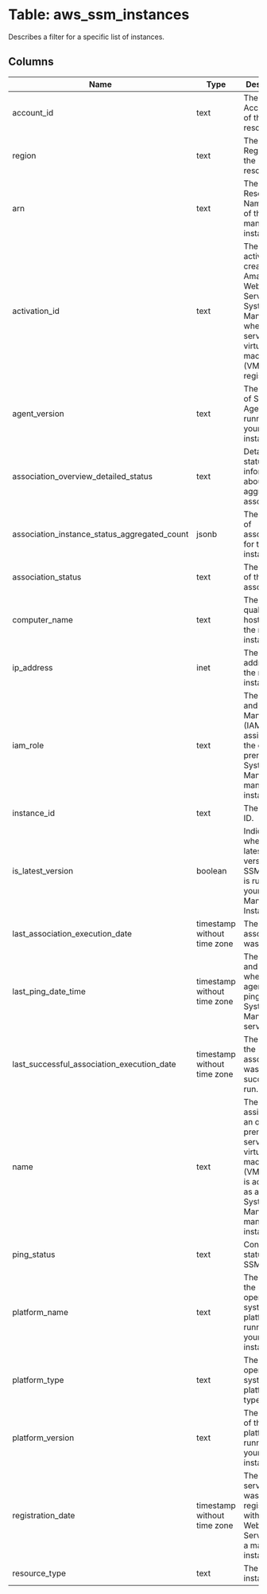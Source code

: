 
# Table: aws_ssm_instances
Describes a filter for a specific list of instances.
## Columns
| Name        | Type           | Description  |
| ------------- | ------------- | -----  |
|account_id|text|The AWS Account ID of the resource.|
|region|text|The AWS Region of the resource.|
|arn|text|The Amazon Resource Name (ARN) of the managed instance.|
|activation_id|text|The activation ID created by Amazon Web Services Systems Manager when the server or virtual machine (VM) was registered.|
|agent_version|text|The version of SSM Agent running on your Linux instance.|
|association_overview_detailed_status|text|Detailed status information about the aggregated associations.|
|association_instance_status_aggregated_count|jsonb|The number of associations for the instance(s).|
|association_status|text|The status of the association.|
|computer_name|text|The fully qualified host name of the managed instance.|
|ip_address|inet|The IP address of the managed instance.|
|iam_role|text|The Identity and Access Management (IAM) role assigned to the on-premises Systems Manager managed instance|
|instance_id|text|The instance ID.|
|is_latest_version|boolean|Indicates whether the latest version of SSM Agent is running on your Linux Managed Instance|
|last_association_execution_date|timestamp without time zone|The date the association was last run.|
|last_ping_date_time|timestamp without time zone|The date and time when the agent last pinged the Systems Manager service.|
|last_successful_association_execution_date|timestamp without time zone|The last date the association was successfully run.|
|name|text|The name assigned to an on-premises server or virtual machine (VM) when it is activated as a Systems Manager managed instance|
|ping_status|text|Connection status of SSM Agent|
|platform_name|text|The name of the operating system platform running on your instance.|
|platform_type|text|The operating system platform type.|
|platform_version|text|The version of the OS platform running on your instance.|
|registration_date|timestamp without time zone|The date the server or VM was registered with Amazon Web Services as a managed instance.|
|resource_type|text|The type of instance|
